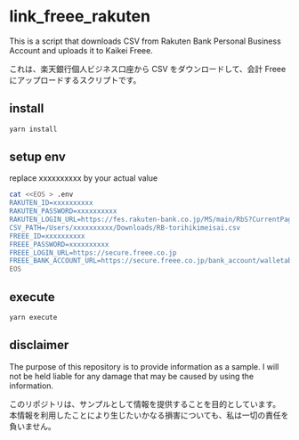 # link_freee_rakuten

This is a script that downloads CSV from Rakuten Bank Personal Business Account and uploads it to Kaikei Freee.

これは、楽天銀行個人ビジネス口座から CSV をダウンロードして、会計 Freee にアップロードするスクリプトです。

## install

```sh
yarn install
```

## setup env

replace xxxxxxxxxx by your actual value

```sh
cat <<EOS > .env
RAKUTEN_ID=xxxxxxxxxx
RAKUTEN_PASSWORD=xxxxxxxxxx
RAKUTEN_LOGIN_URL=https://fes.rakuten-bank.co.jp/MS/main/RbS?CurrentPageID=START&&COMMAND=LOGIN
CSV_PATH=/Users/xxxxxxxxxx/Downloads/RB-torihikimeisai.csv
FREEE_ID=xxxxxxxxxx
FREEE_PASSWORD=xxxxxxxxxx
FREEE_LOGIN_URL=https://secure.freee.co.jp
FREEE_BANK_ACCOUNT_URL=https://secure.freee.co.jp/bank_account/walletables/xxxxxxxxxx
EOS
```

## execute

```sh
yarn execute
```

## disclaimer

The purpose of this repository is to provide information as a sample.
I will not be held liable for any damage that may be caused by using the information.

このリポジトリは、サンプルとして情報を提供することを目的としています。
本情報を利用したことにより生じたいかなる損害についても、私は一切の責任を負いません。
